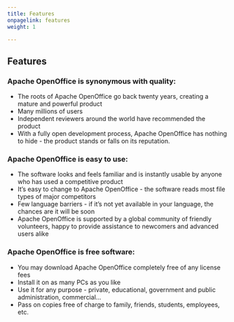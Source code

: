 ```yaml
---
title: Features
onpagelink: features
weight: 1

---
```


Features
--------

### Apache OpenOffice is synonymous with quality:

- The roots of Apache OpenOffice go back twenty years, creating a mature and powerful product
- Many millions of users
- Independent reviewers around the world have recommended the product
- With a fully open development process, Apache OpenOffice has nothing to hide - the product stands or falls on its reputation.
 
### Apache OpenOffice is easy to use:

- The software looks and feels familiar and is instantly usable by anyone who has used a competitive product
- It’s easy to change to Apache OpenOffice - the software reads most file types of major competitors
- Few language barriers - if it’s not yet available in your language, the chances are it will be soon
- Apache OpenOffice is supported by a global community of friendly volunteers, happy to provide assistance to newcomers and advanced users alike
 
### Apache OpenOffice is free software:

- You may download Apache OpenOffice completely free of any license fees
- Install it on as many PCs as you like
- Use it for any purpose - private, educational, government and public administration, commercial…
- Pass on copies free of charge to family, friends, students, employees, etc.
 